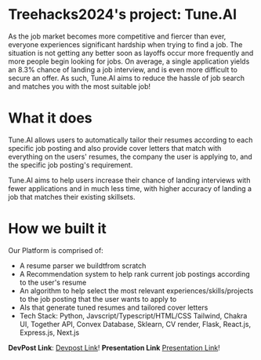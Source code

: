 # Treehacks2024's project: Tune.AI 

As the job market becomes more competitive and fiercer than ever, everyone experiences significant hardship when trying to find a job. The situation is not getting any better soon as layoffs occur more frequently and more people begin looking for jobs. On average, a single application yields an 8.3% chance of landing a job interview, and is even more difficult to secure an offer.  As such, Tune.AI aims to reduce the hassle of job search and matches you with the most suitable job!


# What it does

Tune.AI allows users to automatically tailor their resumes according to each specific job posting and also provide cover letters that match with everything on the users' resumes, the company the user is applying to, and the specific job posting's requirement. 

Tune.AI aims to help users increase their chance of landing interviews with fewer applications and in much less time, with higher accuracy of landing a job that matches their existing skillsets.

# How we built it

Our Platform is comprised of:
- A resume parser we buildtfrom scratch 
- A Recommendation system to help rank current job postings according to the user's resume
- An algorithm to help select the most relevant experiences/skills/projects to the job posting that the user wants to apply to
- AIs that generate tuned resumes and tailored cover letters
- Tech Stack: Python, Javscript/Typescript/HTML/CSS Tailwind, Chakra UI, Together API, Convex Database, Sklearn, CV render, Flask, React.js, Express.js, Next.js


**DevPost Link**: [Devpost Link](https://devpost.com/software/tune-ai-dp8b4c?ref_content=user-portfolio&ref_feature=in_progress)!
**Presentation Link** [Presentation Link](https://docs.google.com/presentation/d/1joB2o-8mpPFgtcq3sGIFAN2w3Z1lhxouTAQUQG8Vt7Y/edit#slide=id.g2ba444c7c08_0_175)!

